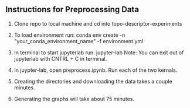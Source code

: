 ## Instructions for Preprocessing Data

1. Clone repo to local machine and cd into topo-descriptor-experiments
2. To load environment run:
    conda env create -n "your_conda_environment_name" -f environment.yml

3. In terminal to start jupyterlab run:
    jupyter-lab
    Note: You can exit out of jupyterlab with CNTRL + C in terminal. 

4. In juypter-lab, open preprocess.ipynb. 
    Run each of the two kernals. 

5. Creating the directories and downloading the data takes a couple minutes. 

6. Generating the graphs will take about 75 minutes. 